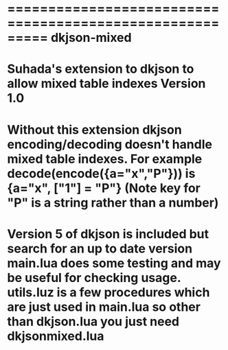 =========================================================
dkjson-mixed
=========================================================
Suhada's extension to dkjson to allow mixed table indexes
Version 1.0
=========================================================
Without this extension dkjson encoding/decoding doesn't handle mixed table indexes.
For example decode(encode({a="x","P"})) is {a="x", ["1"] = "P"} (Note key for "P" is a string rather than a number)
=========================================================
Version 5 of dkjson is included  but search for an up to date version
main.lua does some testing and may be useful for checking usage.
utils.luz is a few procedures which are just used in main.lua
so other than dkjson.lua you just need dkjsonmixed.lua
=========================================================